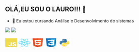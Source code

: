 ## OLÁ,EU SOU O LAURO!!! 👋

- 🔭 Eu estou cursando Análise e Desenvolvimento de sistemas
  
<div>
  <img height="150cm" src="https://github-readme-stats.vercel.app/api?username=LauroPreviato&show_icons=true&theme=transparent">
  <img height="150cm" src="https://github-readme-stats.vercel.app/api/top-langs/?username=LauroPreviato&hide_progress=true&theme=transparent">
</div>

<div style="display: inline_block"><br>
  <img align="center" alt="Lauro-Js" height="30" width="40" src="https://raw.githubusercontent.com/devicons/devicon/master/icons/javascript/javascript-plain.svg">
  <img align="center" alt="Lauro-React" height="30" width="40" src="https://raw.githubusercontent.com/devicons/devicon/master/icons/react/react-original.svg">
  <img align="center" alt="Lauro-HTML" height="30" width="40" src="https://raw.githubusercontent.com/devicons/devicon/master/icons/html5/html5-original.svg">
  <img align="center" alt="Lauro-CSS" height="30" width="40" src="https://raw.githubusercontent.com/devicons/devicon/master/icons/css3/css3-original.svg">
  <img align="center" alt="Lauro-Python" height="30" width="40" src="https://raw.githubusercontent.com/devicons/devicon/master/icons/python/python-original.svg">
</div>

##



